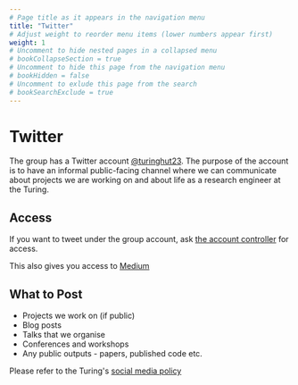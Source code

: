 ```yaml
---
# Page title as it appears in the navigation menu
title: "Twitter"
# Adjust weight to reorder menu items (lower numbers appear first)
weight: 1
# Uncomment to hide nested pages in a collapsed menu
# bookCollapseSection = true
# Uncomment to hide this page from the navigation menu
# bookHidden = false
# Uncomment to exlude this page from the search
# bookSearchExclude = true
---
```


# Twitter

The group has a Twitter account [@turinghut23](https://twitter.com/turinghut23).
The purpose of the account is to have an informal public-facing channel where we can communicate about projects we are working on and about life as a research engineer at the Turing.

## Access

If you want to tweet under the group account, ask [the account
controller](https://github.com/alan-turing-institute/research-engineering-group/wiki/The-REGistry) for access.

This also gives you access to [Medium](https://medium.com/@turinghut23)

## What to Post

- Projects we work on (if public)
- Blog posts
- Talks that we organise
- Conferences and workshops
- Any public outputs - papers, published code etc.

Please refer to the Turing's [social media
policy](https://mathison.turing.ac.uk/Interact/Pages/Content/Document.aspx?id=2203&SearchId=11587)
